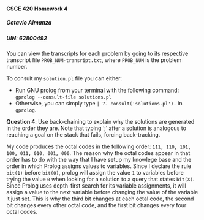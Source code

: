 #### CSCE 420 Homework 4
##### Octavio Almanza
##### UIN: 62800492

You can view the transcripts for each problem by going to its respective transcript file ``PROB_NUM-transript.txt``, where ``PROB_NUM`` is the problem number.

To consult my ``solution.pl`` file you can either:
- Run GNU prolog from your terminal with the following command: ``gprolog --consult-file solutions.pl``
- Otherwise, you can simply type ``| ?- consult('solutions.pl').`` in ``gprolog``.

**Question 4**: Use back-chaining to explain why the solutions are generated in the order they are. Note that typing ‘;’ after a solution is analogous to reaching a goal on the stack that fails, forcing back-tracking.

My code produces the octal codes in the following order: ``111, 110, 101, 100, 011, 010, 001, 000``.
The reason why the octal codes appear in that order has to do with the way that I have setup my knowlege base and the order in which Prolog assigns values to variables. Since I declare the rule ``bit(1)`` before ``bit(0)``, prolog will assign the value ``1`` to variables before trying the value ``0`` when looking for a solution to a query that states ``bit(X)``. Since Prolog uses depth-first search for its variable assignments, it will assign a value to the next variable before changing the value of the variable it just set. This is why the third bit changes at each octal code, the second bit changes every other octal code, and the first bit changes every four octal codes.